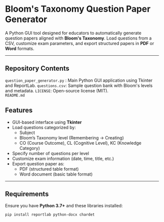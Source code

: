 # Bloom's Taxonomy Question Paper Generator

A Python GUI tool designed for educators to automatically generate question papers aligned with **Bloom's Taxonomy**. Load questions from a CSV, customize exam parameters, and export structured papers in **PDF** or **Word** formats.

---

## Repository Contents

`question_paper_generator.py` : Main Python GUI application using Tkinter and ReportLab.
`questions.csv`: Sample question bank with Bloom's levels and metadata.
`LICENSE`: Open-source license (MIT).                                 
`README.md`


## Features

- GUI-based interface using **Tkinter**
- Load questions categorized by:
  - Subject
  - Bloom’s Taxonomy level (Remembering → Creating)
  - CO (Course Outcome), CL (Cognitive Level), KC (Knowledge Category)
- Specify number of questions per level
- Customize exam information (date, time, title, etc.)
- Export question paper as:
  - PDF (structured table format)
  - Word document (basic table format)

---

## Requirements

Ensure you have **Python 3.7+** and these libraries installed:

```bash
pip install reportlab python-docx chardet
